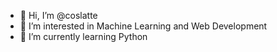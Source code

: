 - 👋 Hi, I’m @coslatte
- 👀 I’m interested in Machine Learning and Web Development
- 🌱 I’m currently learning Python

<!---
coslatte/coslatte is a ✨ special ✨ repository because its `README.md` (this file) appears on your GitHub profile.
You can click the Preview link to take a look at your changes.
--->
